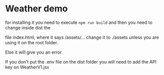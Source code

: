 # Weather demo

for installing it you need to execute `npm run build` and then you need to change inside dist the 

file index.html, where it says /assets/... change it to ./assets unless you are using it on the root folder.

Else it will give you an error.

If you don't put the .env file on the dist folder you will need to add the API key on WeatherV1.jsx
